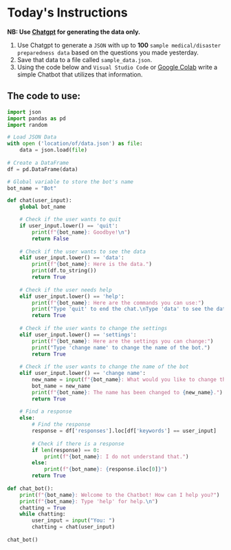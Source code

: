 # Today's Instructions
**NB: Use [Chatgpt](https://chatgpt.com/) for generating the data only.**
1. Use Chatgpt to generate a `JSON` with up to **100** `sample medical/disaster preparedness data` based on the questions you made yesterday.
2. Save that data to a file called `sample_data.json`.
3. Using the code below and `Visual Studio Code` or [Google Colab](https://colab.research.google.com/) write a simple Chatbot that utilizes that information.

## The code to use:
```python
import json
import pandas as pd
import random

# Load JSON Data
with open ('location/of/data.json') as file:
    data = json.load(file)
    
# Create a DataFrame
df = pd.DataFrame(data)

# Global variable to store the bot's name
bot_name = "Bot"

def chat(user_input):
    global bot_name

    # Check if the user wants to quit
    if user_input.lower() == 'quit':
        print(f"{bot_name}: Goodbye!\n")
        return False
    
    # Check if the user wants to see the data
    elif user_input.lower() == 'data':
        print(f"{bot_name}: Here is the data.")
        print(df.to_string())
        return True
    
    # Check if the user needs help
    elif user_input.lower() == 'help':
        print(f"{bot_name}: Here are the commands you can use:")
        print("Type 'quit' to end the chat.\nType 'data' to see the data.\nType 'help' for help.\nType 'settings' to change the settings.")
        return True
    
    # Check if the user wants to change the settings
    elif user_input.lower() == 'settings':
        print(f"{bot_name}: Here are the settings you can change:")
        print("Type 'change name' to change the name of the bot.")
        return True
    
    # Check if the user wants to change the name of the bot
    elif user_input.lower() == 'change name':
        new_name = input(f"{bot_name}: What would you like to change the name to? ")
        bot_name = new_name
        print(f"{bot_name}: The name has been changed to {new_name}.")
        return True
    
    # Find a response
    else:
        # Find the response
        response = df['responses'].loc[df['keywords'] == user_input]
        
        # Check if there is a response
        if len(response) == 0:
            print(f"{bot_name}: I do not understand that.")
        else:
            print(f"{bot_name}: {response.iloc[0]}")
        return True
    
def chat_bot():
    print(f"{bot_name}: Welcome to the Chatbot! How can I help you?")
    print(f"{bot_name}: Type 'help' for help.\n")
    chatting = True
    while chatting:
        user_input = input("You: ")
        chatting = chat(user_input)
        
chat_bot()
```
